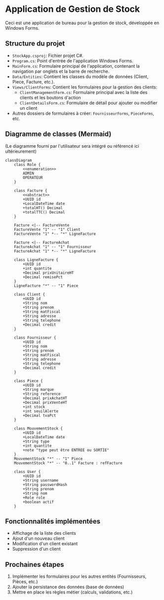 # Application de Gestion de Stock

Ceci est une application de bureau pour la gestion de stock, développée en Windows Forms.

## Structure du projet

- `StockApp.csproj`: Fichier projet C#.
- `Program.cs`: Point d'entrée de l'application Windows Forms.
- `MainForm.cs`: Formulaire principal de l'application, contenant la navigation par onglets et la barre de recherche.
- `Data/Entities`: Contient les classes du modèle de données (Client, Piece, Facture, etc.).
- `Views/ClientForms`: Contient les formulaires pour la gestion des clients:
  - `ClientManagementForm.cs`: Formulaire principal avec la liste des clients et les boutons d'action
  - `ClientDetailsForm.cs`: Formulaire de détail pour ajouter ou modifier un client
- Autres dossiers de formulaires à créer: `FournisseurForms`, `PieceForms`, etc.

## Diagramme de classes (Mermaid)

(Le diagramme fourni par l'utilisateur sera intégré ou référencé ici ultérieurement)

```mermaid
classDiagram
    class Role {
        <<enumeration>>
        ADMIN
        OPERATEUR
    }

    class Facture {
        <<abstract>>
        +UUID id
        +LocalDateTime date
        +totalHT() Decimal
        +totalTTC() Decimal
    }

    Facture <|-- FactureVente
    FactureVente "1" -- "1" Client
    FactureVente "1" *-- "*" LigneFacture

    Facture <|-- FactureAchat
    FactureAchat "1" -- "1" Fournisseur
    FactureAchat "1" *-- "*" LigneFacture

    class LigneFacture {
        +UUID id
        +int quantite
        +Decimal prixUnitaireHT
        +Decimal remisePct
    }
    LigneFacture "*" -- "1" Piece

    class Client {
        +UUID id
        +String nom
        +String prenom
        +String matFiscal
        +String adresse
        +String telephone
        +Decimal credit
    }

    class Fournisseur {
        +UUID id
        +String nom
        +String prenom
        +String matFiscal
        +String adresse
        +String telephone
        +Decimal credit
    }

    class Piece {
        +UUID id
        +String marque
        +String reference
        +Decimal prixAchatHT
        +Decimal prixVenteHT
        +int stock
        +int seuilAlerte
        +Decimal tvaPct
    }

    class MouvementStock {
        +UUID id
        +LocalDateTime date
        +String type
        +int quantite
        +note "type peut être ENTREE ou SORTIE"
    }
    MouvementStock "*" -- "1" Piece
    MouvementStock "*" -- "0..1" Facture : refFacture

    class User {
        +UUID id
        +String username
        +String passwordHash
        +String prenom
        +String nom
        +Role role
        +boolean actif
    }
```

## Fonctionnalités implémentées

- Affichage de la liste des clients
- Ajout d'un nouveau client
- Modification d'un client existant
- Suppression d'un client

## Prochaines étapes

1. Implémenter les formulaires pour les autres entités (Fournisseurs, Pièces, etc.)
2. Ajouter la persistance des données (base de données)
3. Mettre en place les règles métier (calculs, validations, etc.) 